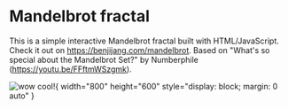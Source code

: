 # Mandelbrot fractal

This is a simple interactive Mandelbrot fractal built with HTML/JavaScript.
Check it out on https://benjijang.com/mandelbrot.
Based on "What's so special about the Mandelbrot Set?" by Numberphile (https://youtu.be/FFftmWSzgmk).

![wow cool!](https://user-images.githubusercontent.com/22305849/144701342-b4205f51-4b4f-4020-95aa-93ea99eca56d.png){ width="800" height="600" style="display: block; margin: 0 auto" }

